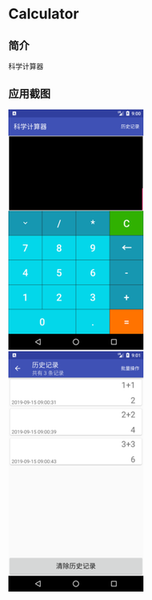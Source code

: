 # Calculator

## 简介

科学计算器

## 应用截图

<img src="https://github.com/chenshuaiyu/Calculator/blob/master/screenshot/Screenshot_1568538006.png" height="480px" width="270px"/> <img src="https://github.com/chenshuaiyu/Calculator/blob/master/screenshot/Screenshot_1568538072.png" height="480px" width="270px"/>
